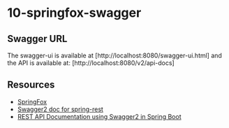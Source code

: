 # 10-springfox-swagger

## Swagger URL
The swagger-ui is available at [http://localhost:8080/swagger-ui.html] and the API is available at: [http://localhost:8080/v2/api-docs]

## Resources
- [SpringFox](https://springfox.github.io/springfox/)
- [Swagger2 doc for spring-rest](https://www.baeldung.com/swagger-2-documentation-for-spring-rest-api)
- [REST API Documentation using Swagger2 in Spring Boot](https://www.youtube.com/watch?v=HHyjWc0ASl8)